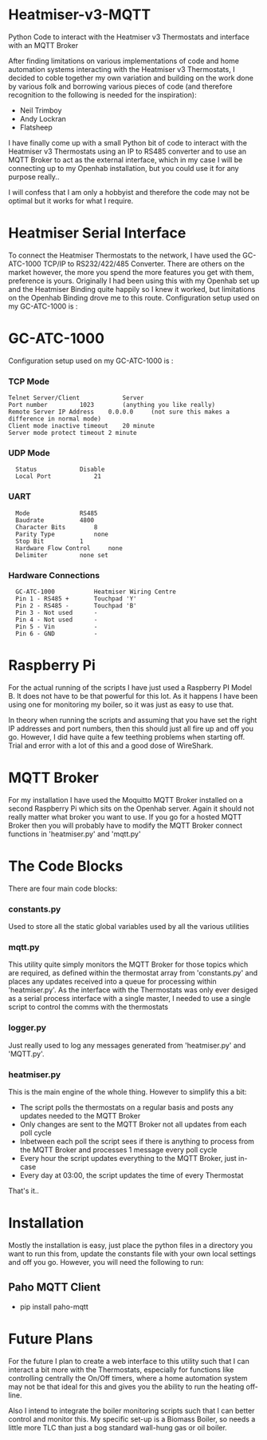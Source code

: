 # Heatmiser-v3-MQTT
Python Code to interact with the Heatmiser v3 Thermostats and interface with an MQTT Broker

After finding limitations on various implementations of code and home automation systems interacting with the Heatmiser v3 Thermostats, I decided to coble together my own variation and building on the work done by various folk and borrowing various pieces of code (and therefore recognition to the following is needed for the inspiration):
- Neil Trimboy
- Andy Lockran
- Flatsheep

I have finally come up with a small Python bit of code to interact with the Heatmiser v3 Thermostats using an IP to RS485 converter and to use an MQTT Broker to act as the external interface, which in my case I will be connecting up to my Openhab installation, but you could use it for any purpose really..

I will confess that I am only a hobbyist and therefore the code may not be optimal but it works for what I require.

# Heatmiser Serial Interface

To connect the Heatmiser Thermostats to the network, I have used the GC-ATC-1000 TCP/IP to RS232/422/485 Converter.  There are others on the market however, the more you spend the more features you get with them, preference is yours.  Originally I had been using this with my Openhab set up and the Heatmiser Binding quite happily so I knew it worked, but limitations on the Openhab Binding drove me to this route.  Configuration setup used on my GC-ATC-1000 is :

# GC-ATC-1000

Configuration setup used on my GC-ATC-1000 is :

### TCP Mode
	Telnet Server/Client          	Server
  	Port number			1023		(anything you like really)
  	Remote Server IP Address	0.0.0.0		(not sure this makes a difference in normal mode)
  	Client mode inactive timeout	20 minute
  	Server mode protect timeout	2 minute

### UDP Mode
	  Status			Disable
	  Local Port			21
	  
### UART
	  Mode				RS485
	  Baudrate			4800
	  Character Bits		8
	  Parity Type			none
	  Stop Bit			1
	  Hardware Flow Control		none
	  Delimiter			none set

### Hardware Connections
	  GC-ATC-1000			Heatmiser Wiring Centre
	  Pin 1 - RS485 +		Touchpad 'Y'
	  Pin 2 - RS485 -		Touchpad 'B'
	  Pin 3 - Not used		-
	  Pin 4 - Not used		-
	  Pin 5 - Vin			-
	  Pin 6 - GND			-


# Raspberry Pi

For the actual running of the scripts I have just used a Raspberry PI Model B.  It does not have to be that powerful for this lot.  As it happens I have been using one for monitoring my boiler, so it was just as easy to use that.

In theory when running the scripts and assuming that you have set the right IP addresses and port numbers, then this should just all fire up and off you go.  However, I did have quite a few teething problems when starting off.  Trial and error with a lot of this and a good dose of WireShark.

# MQTT Broker

For my installation I have used the Moquitto MQTT Broker installed on a second Raspberry Pi which sits on the Openhab server.  Again it should not really matter what broker you want to use.  If you go for a hosted MQTT Broker then you will probably have to modify the MQTT Broker connect functions in 'heatmiser.py' and 'mqtt.py'

# The Code Blocks

There are four main code blocks:

### constants.py

Used to store all the static global variables used by all the various utilities

### mqtt.py

This utility quite simply monitors the MQTT Broker for those topics which are required, as defined within the thermostat array from 'constants.py' and places any updates received into a queue for processing within 'heatmiser.py'.  As the interface with the Thermostats was only ever desiged as a serial process interface with a single master, I needed to use a single script to control the comms with the thermostats

### logger.py

Just really used to log any messages generated from 'heatmiser.py' and 'MQTT.py'.

### heatmiser.py

This is the main engine of the whole thing.  However to simplify this a bit:
- The script polls the thermostats on a regular basis and posts any updates needed to the MQTT Broker
- Only changes are sent to the MQTT Broker not all updates from each poll cycle
- Inbetween each poll the script sees if there is anything to process from the MQTT Broker and processes 1 message every poll cycle
- Every hour the script updates everything to the MQTT Broker, just in-case
- Every day at 03:00, the script updates the time of every Thermostat

That's it..

# Installation

Mostly the installation is easy, just place the python files in a directory you want to run this from, update the constants file with your own local settings and off you go.  However, you will need the following to run:

## Paho MQTT Client
- pip install paho-mqtt

# Future Plans

For the future I plan to create a web interface to this utility such that I can interact a bit more with the Thermostats, especially for functions like controlling centrally the On/Off timers, where a home automation system may not be that ideal for this and gives you the ability to run the heating off-line.

Also I intend to integrate the boiler monitoring scripts such that I can better control and monitor this.  My specific set-up is a Biomass Boiler, so needs a little more TLC than just a bog standard wall-hung gas or oil boiler.

